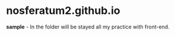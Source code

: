 # nosferatum2.github.io


<b>sample</b> - In the folder will be stayed all my practice with front-end.
